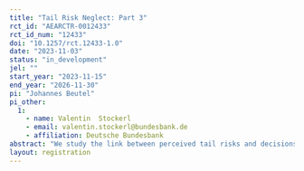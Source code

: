 ```yaml
---
title: "Tail Risk Neglect: Part 3"
rct_id: "AEARCTR-0012433"
rct_id_num: "12433"
doi: "10.1257/rct.12433-1.0"
date: "2023-11-03"
status: "in_development"
jel: ""
start_year: "2023-11-15"
end_year: "2026-11-30"
pi: "Johannes Beutel"
pi_other:
  1:
    - name: Valentin  Stockerl
    - email: valentin.stockerl@bundesbank.de
    - affiliation: Deutsche Bundesbank
abstract: "We study the link between perceived tail risks and decisions in a large sample of representative households. This study extends a previous RCT registered under the ID AEARCTR-0009917 (results available at https://www.johannes-beutel.com). In this new RCT we are particularly interested in the role of tail beliefs for decisions. More precisely, we investigate the link between the perceived risk of various tail events vis-a-vis portfolio allocations and consumption decisions. "
layout: registration
---
```


